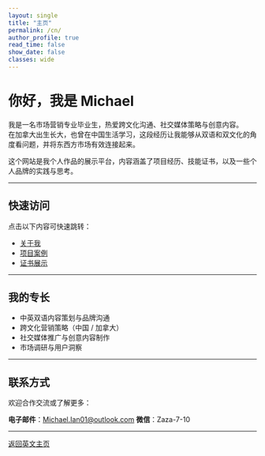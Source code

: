 ```yaml
---
layout: single
title: "主页"
permalink: /cn/
author_profile: true
read_time: false
show_date: false
classes: wide
---
```


# 你好，我是 Michael

我是一名市场营销专业毕业生，热爱跨文化沟通、社交媒体策略与创意内容。  
在加拿大出生长大，也曾在中国生活学习，这段经历让我能够从双语和双文化的角度看问题，并将东西方市场有效连接起来。

这个网站是我个人作品的展示平台，内容涵盖了项目经历、技能证书，以及一些个人品牌的实践与思考。

---

## 快速访问

点击以下内容可快速跳转：

- [关于我](/about/)
- [项目案例](/projects/)
- [证书展示](/certifications/)

---

## 我的专长

- 中英双语内容策划与品牌沟通  
- 跨文化营销策略（中国 / 加拿大）  
- 社交媒体推广与创意内容制作  
- 市场调研与用户洞察

---

## 联系方式

欢迎合作交流或了解更多：

**电子邮件**：Michael.Ian01@outlook.com
**微信**：Zaza-7-10

---

[返回英文主页](/)
